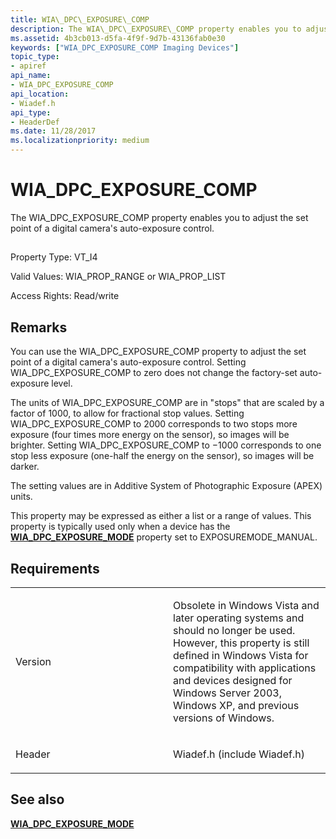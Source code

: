 ```yaml
---
title: WIA\_DPC\_EXPOSURE\_COMP
description: The WIA\_DPC\_EXPOSURE\_COMP property enables you to adjust the set point of a digital camera's auto-exposure control.
ms.assetid: 4b3cb013-d5fa-4f9f-9d7b-43136fab0e30
keywords: ["WIA_DPC_EXPOSURE_COMP Imaging Devices"]
topic_type:
- apiref
api_name:
- WIA_DPC_EXPOSURE_COMP
api_location:
- Wiadef.h
api_type:
- HeaderDef
ms.date: 11/28/2017
ms.localizationpriority: medium
---
```


# WIA\_DPC\_EXPOSURE\_COMP


The WIA\_DPC\_EXPOSURE\_COMP property enables you to adjust the set point of a digital camera's auto-exposure control.

## <span id="ddk_wia_dpc_exposure_comp_si"></span><span id="DDK_WIA_DPC_EXPOSURE_COMP_SI"></span>


Property Type: VT\_I4

Valid Values: WIA\_PROP\_RANGE or WIA\_PROP\_LIST

Access Rights: Read/write

Remarks
-------

You can use the WIA\_DPC\_EXPOSURE\_COMP property to adjust the set point of a digital camera's auto-exposure control. Setting WIA\_DPC\_EXPOSURE\_COMP to zero does not change the factory-set auto-exposure level.

The units of WIA\_DPC\_EXPOSURE\_COMP are in "stops" that are scaled by a factor of 1000, to allow for fractional stop values. Setting WIA\_DPC\_EXPOSURE\_COMP to 2000 corresponds to two stops more exposure (four times more energy on the sensor), so images will be brighter. Setting WIA\_DPC\_EXPOSURE\_COMP to −1000 corresponds to one stop less exposure (one-half the energy on the sensor), so images will be darker.

The setting values are in Additive System of Photographic Exposure (APEX) units.

This property may be expressed as either a list or a range of values. This property is typically used only when a device has the [**WIA\_DPC\_EXPOSURE\_MODE**](wia-dpc-exposure-mode.md) property set to EXPOSUREMODE\_MANUAL.

Requirements
------------

<table>
<colgroup>
<col width="50%" />
<col width="50%" />
</colgroup>
<tbody>
<tr class="odd">
<td><p>Version</p></td>
<td><p>Obsolete in Windows Vista and later operating systems and should no longer be used. However, this property is still defined in Windows Vista for compatibility with applications and devices designed for Windows Server 2003, Windows XP, and previous versions of Windows.</p></td>
</tr>
<tr class="even">
<td><p>Header</p></td>
<td>Wiadef.h (include Wiadef.h)</td>
</tr>
</tbody>
</table>

## See also


[**WIA\_DPC\_EXPOSURE\_MODE**](wia-dpc-exposure-mode.md)

 

 







